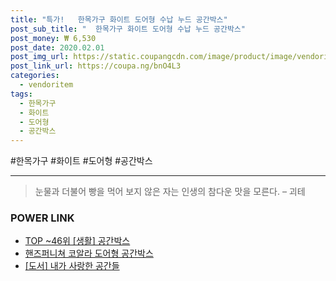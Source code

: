 ```yaml
--- 
title: "특가!   한목가구 화이트 도어형 수납 누드 공간박스" 
post_sub_title: "  한목가구 화이트 도어형 수납 누드 공간박스" 
post_money: ₩ 6,530 
post_date: 2020.02.01 
post_img_url: https://static.coupangcdn.com/image/product/image/vendoritem/2019/01/30/3128868855/a629d68c-6629-48a8-bace-ff6ebd3d3b02.jpg 
post_link_url: https://coupa.ng/bnO4L3 
categories: 
  - vendoritem 
tags: 
  - 한목가구 
  - 화이트 
  - 도어형 
  - 공간박스 
--- 
```

  #한목가구 #화이트 #도어형 #공간박스 
<hr> 

> 눈물과 더불어 빵을 먹어 보지 않은 자는 인생의 참다운 맛을 모른다. – 괴테 


### POWER LINK

* <a href="https://blog.naver.com/an0733/221792236650" target="_blank"> TOP ~46위 [생활] 공간박스</a>
* <a href="https://blog.naver.com/fasyy4321/221792635089" target="_blank">핸즈퍼니쳐 코알라 도어형 공간박스</a>
* <a href="https://blog.naver.com/an0733/221788623285" target="_blank">[도서] 내가 사랑한 공간들</a>
